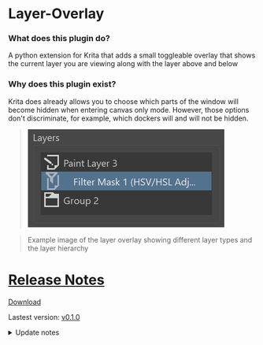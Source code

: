 # Layer-Overlay

### What does this plugin do?
A python extension for Krita that adds a small toggleable overlay that shows the current layer you are viewing along with the layer above and below

### Why does this plugin exist?
Krita does already allows you to choose which parts of the window will become hidden when entering canvas only mode. However, those options don't discriminate, for example, which dockers will and will not be hidden.

><picture><img alt="Picture of the layer overlay showing different layer types and the layer hierarchy" src="images/v0.1.png"></picture>

>Example image of the layer overlay showing different layer types and the layer hierarchy

# [Release Notes](Releases/ReleaseNotes.md)

[Download](Releases/LayerOverlayExtension%20v0.1.0.zip)

Lastest version: [v0.1.0](Releases/ReleaseNotes.md#v010)
<details><summary>Update notes</summary>

+ The first version
</details>